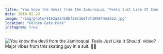 ```yaml
---
title: "You know the devil from the Jamiroquai 'Feels Just Like It Should' video? Major vibes from this skating guy in a suit. 👹👔"
date: 2016-02-29
image: "/img/photo/9192a22458bf29c1b6faf190944e2e52.jpg"
location: "Golden Gate Park"
instagram: true
---
```


![You know the devil from the Jamiroquai 'Feels Just Like It Should' video? Major vibes from this skating guy in a suit. 👹👔](/img/photo/9192a22458bf29c1b6faf190944e2e52.jpg)
